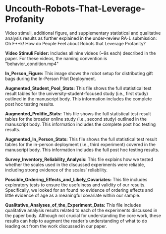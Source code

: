 # Uncouth-Robots-That-Leverage-Profanity
Video stimuli, additional figure, and supplementary statistical and qualitative analysis results as further explained in the under-review RA-L submission: Oh F**k! How do People Feel about Robots that Leverage Profanity?

**Video Stimuli Folder:** Includes all nine videos (~9s each) described in the paper. For these videos, the naming convention is "behavior_condition.mp4"

**In_Person_Figure:** This image shows the robot setup for distributing gift bags during the In-Person Pilot Deployment.

**Augmented_Student_Pool_Stats:** This file shows the full statistical test result tables for the university-student-focused study (i.e., first study) outlined in the manuscript body. This information includes the complete post hoc testing results.

**Augmented_Prolific_Stats:** This file shows the full statistical test result tables for the broader online study (i.e., second study) outlined in the manuscript body. This information includes the complete post hoc testing results.

**Augmented_In_Person_Stats:** This file shows the full statistical test result tables for the in-person deployment (i.e., third experiment) covered in the manuscript body. This information includes the full post hoc testing results.

**Survey_Inventory_Reliability_Analysis:** This file explains how we tested whether the scales used in the discussed experiments were reliable, including strong evidence of the scales' reliability.

**Possible_Ordering_Effects_and_Likely_Covariates:** This file includes exploratory tests to ensure the usefulness and validity of our results. Specifically, we looked for an found no evidence of ordering effects and little evidence of age as a meaningful covariate within our sample.

**Qualitative_Analyses_of_the_Experiment_Data:** This file includes qualitative analysis results related to each of the experiments discussed in the paper body. Although not crucial for understanding the core work, these results can help to augment the reader's understanding of what to do leading out from the work discussed in our paper.
